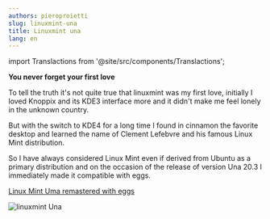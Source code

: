 ```yaml
---
authors: pieroproietti
slug: linuxmint-una
title: Linuxmint una
lang: en
---
```

import Translactions from '@site/src/components/Translactions';

<Translactions />

__You never forget your first love__

To tell the truth it's not quite true that linuxmint was my first love, initially I loved Knoppix and its KDE3 interface more and it didn't make me feel lonely in the unknown country.

But with the switch to KDE4 for a long time I found in cinnamon the favorite desktop and learned the name of Clement Lefebvre and his famous Linux Mint distribution.

So I have always considered Linux Mint even if derived from Ubuntu as a primary distribution and on the occasion of the release of version Una 20.3 I immediately made it compatible with eggs.

[Linux Mint Uma remastered with eggs ](https://sourceforge.net/projects/penguins-eggs/files/iso/linuxmint/una/)

![linuxmint Una](/images/linuxmint-una.png)

